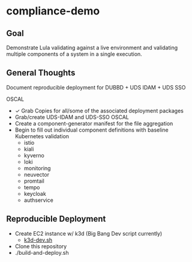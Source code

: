# compliance-demo

## Goal
Demonstrate Lula validating against a live environment and validating multiple components of a system in a single execution.

## General Thoughts

Document reproducible deployment for DUBBD + UDS IDAM + UDS SSO

OSCAL
- &check; Grab Copies for all/some of the associated deployment packages
- Grab/create UDS-IDAM and UDS-SSO OSCAL
- Create a component-generator manifest for the file aggregation
- Begin to fill out individual component definitions with baseline Kubernetes validation
  - istio
  - kiali
  - kyverno
  - loki
  - monitoring
  - neuvector
  - promtail
  - tempo
  - keycloak
  - authservice

## Reproducible Deployment
- Create EC2 instance w/ k3d (Big Bang Dev script currently)
  - [k3d-dev.sh](https://repo1.dso.mil/big-bang/bigbang/-/blob/master/docs/assets/scripts/developer/k3d-dev.sh?ref_type=heads)
- Clone this repository
- ./build-and-deploy.sh